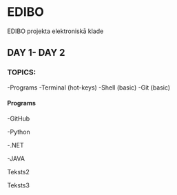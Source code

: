 # EDIBO
EDIBO projekta elektroniskā klade
## DAY 1- DAY 2
### TOPICS:
-Programs
-Terminal (hot-keys)
-Shell (basic)
-Git (basic)

#### Programs
-GitHub


-Python


-.NET


-JAVA




Teksts2


Teksts3

